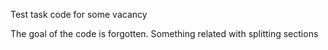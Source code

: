 Test task code for some vacancy

The goal of the code is forgotten. Something related with splitting sections
